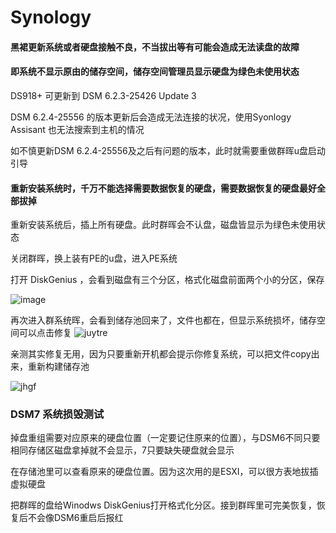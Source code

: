 # Synology

#### 黑裙更新系统或者硬盘接触不良，不当拔出等有可能会造成无法读盘的故障

#### 即系统不显示原由的储存空间，储存空间管理员显示硬盘为绿色未使用状态

DS918+ 可更新到 DSM 6.2.3-25426 Update 3 

DSM 6.2.4-25556 的版本更新后会造成无法连接的状况，使用Syonlogy Assisant 也无法搜索到主机的情况

如不慎更新DSM 6.2.4-25556及之后有问题的版本，此时就需要重做群晖u盘启动引导

#### 重新安装系统时，千万不能选择需要数据恢复的硬盘，需要数据恢复的硬盘最好全部拔掉

重新安装系统后，插上所有硬盘。此时群晖会不认盘，磁盘皆显示为绿色未使用状态

关闭群晖，换上装有PE的u盘，进入PE系统

打开 DiskGenius ，会看到磁盘有三个分区，格式化磁盘前面两个小的分区，保存

![image](https://user-images.githubusercontent.com/59044398/211472440-a8b79707-f889-4743-8b06-3f45a3dbcf71.png)


再次进入群系统晖，会看到储存池回来了，文件也都在，但显示系统损坏，储存空间可以点击修复
![juytre](https://user-images.githubusercontent.com/59044398/117589846-c8de8300-b15e-11eb-84e7-261265b0aae5.PNG)


亲测其实修复无用，因为只要重新开机都会提示你修复系统，可以把文件copy出来，重新构建储存池

![jhgf](https://user-images.githubusercontent.com/59044398/117589844-c1b77500-b15e-11eb-9257-33d447ee5a8c.PNG)



### DSM7 系统损毁测试

掉盘重组需要对应原来的硬盘位置（一定要记住原来的位置），与DSM6不同只要相同存储区磁盘拿掉就不会显示，7只要缺失硬盘就会显示

在存储池里可以查看原来的硬盘位置。因为这次用的是ESXI，可以很方表地拔插虚拟硬盘

把群晖的盘给Winodws DiskGenius打开格式化分区。接到群晖里可完美恢复，恢复后不会像DSM6重启后报红







